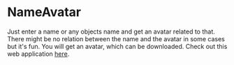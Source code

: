 # NameAvatar

Just enter a name or any objects name and get an avatar related to that.
There might be no relation between the name and the avatar in some cases but it's fun.
You will get an avatar, which can be downloaded. 
Check out this web application [here](https://nameavatar.herokuapp.com/).
